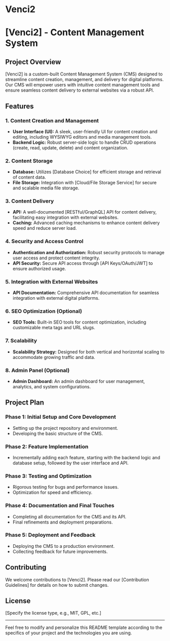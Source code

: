 # Venci2

# [Venci2] - Content Management System

## Project Overview

[Venci2] is a custom-built Content Management System (CMS) designed to streamline content creation, management, and delivery for digital platforms. Our CMS will empower users with intuitive content management tools and ensure seamless content delivery to external websites via a robust API.

## Features

### 1. Content Creation and Management
- **User Interface (UI):** A sleek, user-friendly UI for content creation and editing, including WYSIWYG editors and media management tools.
- **Backend Logic:** Robust server-side logic to handle CRUD operations (create, read, update, delete) and content organization.

### 2. Content Storage
- **Database:** Utilizes [Database Choice] for efficient storage and retrieval of content data.
- **File Storage:** Integration with [Cloud/File Storage Service] for secure and scalable media file storage.

### 3. Content Delivery
- **API:** A well-documented [RESTful/GraphQL] API for content delivery, facilitating easy integration with external websites.
- **Caching:** Advanced caching mechanisms to enhance content delivery speed and reduce server load.

### 4. Security and Access Control
- **Authentication and Authorization:** Robust security protocols to manage user access and protect content integrity.
- **API Security:** Secure API access through [API Keys/OAuth/JWT] to ensure authorized usage.

### 5. Integration with External Websites
- **API Documentation:** Comprehensive API documentation for seamless integration with external digital platforms.

### 6. SEO Optimization (Optional)
- **SEO Tools:** Built-in SEO tools for content optimization, including customizable meta tags and URL slugs.

### 7. Scalability
- **Scalability Strategy:** Designed for both vertical and horizontal scaling to accommodate growing traffic and data.

### 8. Admin Panel (Optional)
- **Admin Dashboard:** An admin dashboard for user management, analytics, and system configurations.

## Project Plan

### Phase 1: Initial Setup and Core Development
- Setting up the project repository and environment.
- Developing the basic structure of the CMS.

### Phase 2: Feature Implementation
- Incrementally adding each feature, starting with the backend logic and database setup, followed by the user interface and API.

### Phase 3: Testing and Optimization
- Rigorous testing for bugs and performance issues.
- Optimization for speed and efficiency.

### Phase 4: Documentation and Final Touches
- Completing all documentation for the CMS and its API.
- Final refinements and deployment preparations.

### Phase 5: Deployment and Feedback
- Deploying the CMS to a production environment.
- Collecting feedback for future improvements.

## Contributing

We welcome contributions to [Venci2]. Please read our [Contribution Guidelines] for details on how to submit changes.

## License

[Specify the license type, e.g., MIT, GPL, etc.]

---

Feel free to modify and personalize this README template according to the specifics of your project and the technologies you are using.